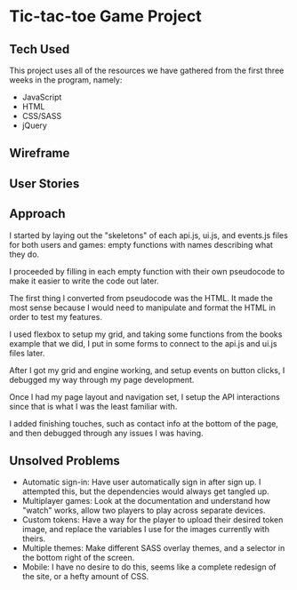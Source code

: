 # Tic-tac-toe Game Project

## Tech Used

This project uses all of the resources we have gathered from the first three weeks in the program, namely:
- JavaScript
- HTML
- CSS/SASS
- jQuery

## Wireframe

[wireframe]: ./public/wireframe.jpg

## User Stories

## Approach

I started by laying out the "skeletons" of each api.js, ui.js, and events.js files for both users and games: empty functions with names describing what they do.

I proceeded by filling in each empty function with their own pseudocode to make it easier to write the code out later.

The first thing I converted from pseudocode was the HTML. It made the most sense because I would need to manipulate and format the HTML in order to test my features.

I used flexbox to setup my grid, and taking some functions from the books example that we did, I put in some forms to connect to the api.js and ui.js files later.

After I got my grid and engine working, and setup events on button clicks, I debugged my way through my page development.

Once I had my page layout and navigation set, I setup the API interactions since that is what I was the least familiar with.

I added finishing touches, such as contact info at the bottom of the page, and then debugged through any issues I was having.

## Unsolved Problems

- Automatic sign-in: Have user automatically sign in after sign up. I attempted this, but the dependencies would always get tangled up.
- Multiplayer games: Look at the documentation and understand how "watch" works, allow two players to play across separate devices.
- Custom tokens: Have a way for the player to upload their desired token image, and replace the variables I use for the images currently with theirs.
- Multiple themes: Make different SASS overlay themes, and a selector in the bottom right of the screen.
- Mobile: I have no desire to do this, seems like a complete redesign of the site, or a hefty amount of CSS.
